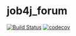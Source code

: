 # job4j_forum
[![Build Status](https://travis-ci.com/staskorobeynikov/job4j_forum.svg?branch=master)](https://travis-ci.com/staskorobeynikov/job4j_forum)
[![codecov](https://codecov.io/gh/staskorobeynikov/job4j_forum/branch/master/graph/badge.svg)](https://codecov.io/gh/staskorobeynikov/job4j_forum)